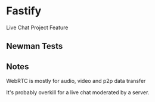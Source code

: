 # Fastify

Live Chat Project Feature

## Newman Tests

## Notes

WebRTC is mostly for audio, video and p2p data transfer

It's probably overkill for a live chat moderated by a server.
